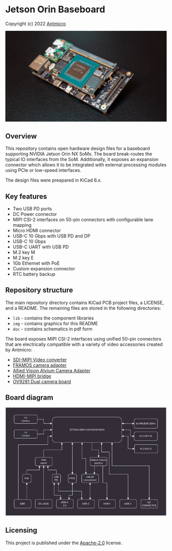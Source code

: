 # Jetson Orin Baseboard

Copyright (c) 2022 [Antmicro](https://www.antmicro.com)

![Visualization](img/jetson-orin-baseboard-photo.png)

## Overview

This repository contains open hardware design files for a baseboard supporting NVIDIA Jetson Orin NX SoMs. 
The board break-routes the typical IO interfaces from the SoM.
Additionally, it exposes an expansion connector which allows it to be integrated with external processing modules using PCIe or low-speed interfaces.

The design files were preapared in KiCad 6.x.

## Key features

* Two USB PD ports
* DC Power connector
* MIPI CSI-2 interfaces on 50-pin connectors with configurable lane mapping
* Micro HDMI connector
* USB-C 10 Gbps with USB PD and DP
* USB-C 10 Gbps
* USB-C UART with USB PD
* M.2 key M
* M.2 key E
* 1Gb Ethernet with PoE
* Custom expansion connector
* RTC battery backup

## Repository structure

The main repository directory contains KiCad PCB project files, a LICENSE, and a README.
The remaining files are stored in the following directories:

* `lib` - contains the component libraries
* `img` - contains graphics for this README
* `doc` - contains schematics in pdf form


The board exposes MIPI CSI-2 interfaces using unified 50-pin connectors that are electrically compatible with a variety of video accessories created by Antmicro:

* [SDI-MIPI Video converter](https://github.com/antmicro/sdi-mipi-video-converter)
* [FRAMOS camera adapter](https://github.com/antmicro/framos-csi-adapter)
* [Allied Vision Alvium Camera Adapter](https://github.com/antmicro/alvium-flexible-csi-adapter)
* [HDMI-MIPI bridge](https://github.com/antmicro/hdmi-mipi-bridge)
* [OV9281 Dual camera board](https://github.com/antmicro/ov9281-camera-board)


## Board diagram

![Diagram](doc/jetson-orin-baseboard-diagram.png)


## Licensing

This project is published under the [Apache-2.0](LICENSE) license.

